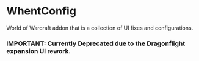 # WhentConfig
World of Warcraft addon that is a collection of UI fixes and configurations.

### IMPORTANT: Currently Deprecated due to the Dragonflight expansion UI rework.
